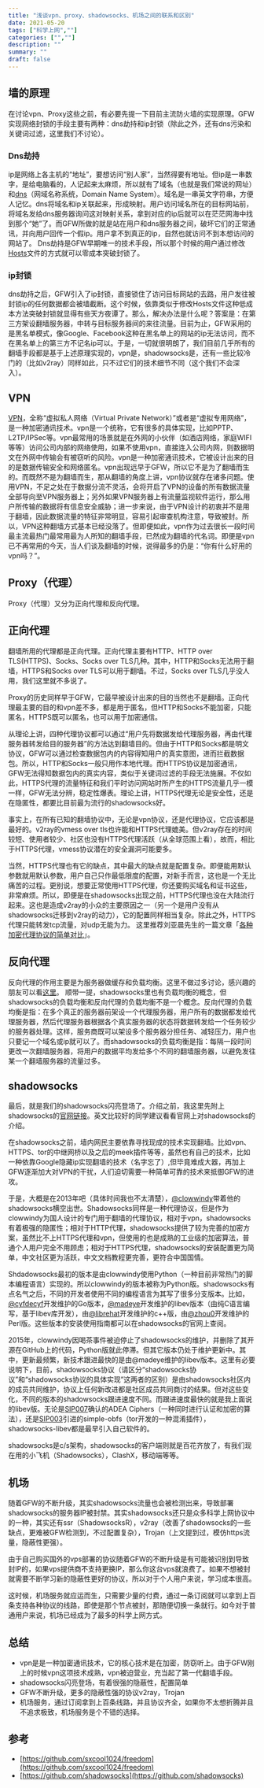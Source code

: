 ```yaml
---
title: "浅谈vpn、proxy、shadowsocks、机场之间的联系和区别"
date: 2021-05-20
tags: ["科学上网",""]
categories: ["",""]
description: ""
summary: ""
draft: false
---
```


## 墙的原理

在讨论vpn、Proxy这些之前，有必要先提一下目前主流防火墙的实现原理。GFW实现网络封锁的手段主要有两种：dns劫持和ip封锁（除此之外，还有dns污染和关键词过滤，这里我们不讨论）。

### Dns劫持

ip是网络上各主机的“地址”，要想访问“别人家”，当然得要有地址。但ip是一串数字，是给电脑看的，人记起来太麻烦，所以就有了域名（也就是我们常说的网址）和[dns](https://zh.wikipedia.org/zh-hans/%E5%9F%9F%E5%90%8D%E7%B3%BB%E7%BB%9F)（网域名称系统，Domain Name System）。域名是一串英文字符串，方便人记忆。dns将域名和ip关联起来，形成映射。用户访问域名所在的目标网站前，将域名发给dns服务器询问这对映射关系，拿到对应的ip后就可以在茫茫网海中找到那个“她”了。而GFW所做的就是站在用户和dns服务器之间，破坏它们的正常通讯，并向用户回传一个假ip。用户拿不到真正的ip，自然也就访问不到本想访问的网站了。
Dns劫持是GFW早期唯一的技术手段，所以那个时候的用户通过修改[Hosts](https://zh.wikipedia.org/wiki/Hosts%E6%96%87%E4%BB%B6)文件的方式就可以零成本突破封锁了。

### ip封锁

dns劫持之后，GFW引入了ip封锁，直接锁住了访问目标网站的去路，用户发往被封锁ip的任何数据都会被墙截断。这个时候，依靠类似于修改Hosts文件这种低成本方法突破封锁就显得有些天方夜谭了。那么，解决办法是什么呢？答案是：在第三方架设翻墙服务器，中转与目标服务器间的来往流量。目前为止，GFW采用的是黑名单模式，像Google、Facebook这种在黑名单上的网站的ip无法访问，而不在黑名单上的第三方不记名ip可以。于是，一切就很明朗了，我们目前几乎所有的翻墙手段都是基于上述原理实现的，vpn是，shadowsocks是，还有一些比较冷门的（比如v2ray）同样如此，只不过它们的技术细节不同（这个我们不会深入）。

## VPN

[VPN](https://zh.wikipedia.org/wiki/%E8%99%9B%E6%93%AC%E7%A7%81%E4%BA%BA%E7%B6%B2%E8%B7%AF)，全称“虚拟私人网络（Virtual Private Network）”或者是“虚拟专用网络”，是一种加密通讯技术。vpn是一个统称，它有很多的具体实现，比如PPTP、L2TP/IPSec等。vpn最常用的场景就是在外网的小伙伴（如酒店网络，家庭WIFI等等）访问公司内部的网络使用，如果不使用vpn，直接连入公司内网，则数据明文在外网中传输会有被窃听的风险。vpn是一种加密通讯技术，它被设计出来的目的是数据传输安全和网络匿名。vpn出现远早于GFW，所以它不是为了翻墙而生的。而既然不是为翻墙而生，那从翻墙的角度上讲，vpn协议就存在诸多问题。使用VPN，不足之处在于数据分流不灵活，会将开启了VPN的设备的所有数据流量全部导向至VPN服务器上；另外如果VPN服务器上有流量监视软件运行，那么用户所传输的数据将有信息安全威胁；进一步来说，由于VPN设计的初衷并不是用于翻墙，因此数据流量的特征非常明显，容易引起审查机构注意，导致被封。所以，VPN这种翻墙方式基本已经没落了。但即便如此，vpn作为过去很长一段时间最主流最热门最常用最为人所知的翻墙手段，已然成为翻墙的代名词。即便是vpn已不再常用的今天，当人们谈及翻墙的时候，说得最多的仍是：“你有什么好用的vpn吗？”。

## Proxy（代理）

Proxy（代理）又分为正向代理和反向代理。

## 正向代理

翻墙所用的代理都是正向代理。正向代理主要有HTTP、HTTP over TLS(HTTPS)、Socks、Socks over TLS几种。其中，HTTP和Socks无法用于翻墙，HTTPS和Socks over TLS可以用于翻墙。不过，Socks over TLS几乎没人用，我们这里就不多说了。

Proxy的历史同样早于GFW，它最早被设计出来的目的当然也不是翻墙。正向代理最主要的目的和vpn差不多，都是用于匿名，但HTTP和Socks不能加密，只能匿名，HTTPS既可以匿名，也可以用于加密通信。

从理论上讲，四种代理协议都可以通过“用户先将数据发给代理服务器，再由代理服务器转发给目的服务器”的方法达到翻墙目的。但由于HTTP和Socks都是明文协议，GFW可以通过检查数据包内的内容得知用户的真实意图，进而拦截数据包。所以，HTTP和Socks一般只用作本地代理。而HTTPS协议是加密通讯，GFW无法得知数据包内的真实内容，类似于关键词过滤的手段无法施展。不仅如此，HTTPS代理的流量特征和我们平时访问网站时所产生的HTTPS流量几乎一模一样，GFW无法分辨，稳定性爆表。理论上讲，HTTPS代理无论是安全性，还是在隐匿性，都要比目前最为流行的shadowsocks好。

事实上，在所有已知的翻墙协议中，无论是vpn协议，还是代理协议，它应该都是最好的。v2ray的vmess over tls也许能和HTTPS代理媲美。但v2ray存在的时间较短、使用者较少、社区也没有HTTPS代理活跃（从全球范围上看），故而，相比于HTTPS代理，vmess协议潜在的安全漏洞可能要多。

当然，HTTPS代理也有它的缺点，其中最大的缺点就是配置复杂。即便能用默认参数就用默认参数，用户自己只作最低限度的配置，对新手而言，这也是一个无比痛苦的过程。更别说，想要正常使用HTTPS代理，你还要购买域名和证书这些，非常麻烦。所以，即便是在shadowsocks出现之前，HTTPS代理也没在大陆流行起来。这也是造成v2ray的小众的主要原因之一（另一个是用户没有从shadowsocks迁移到v2ray的动力），它的配置同样相当复杂。除此之外，HTTPS代理只能转发tcp流量，对udp无能为力。
这里推荐刘亚晨先生的一篇文章「[各种加密代理协议的简单对比](https://medium.com/@Blankwonder/%E5%90%84%E7%A7%8D%E5%8A%A0%E5%AF%86%E4%BB%A3%E7%90%86%E5%8D%8F%E8%AE%AE%E7%9A%84%E7%AE%80%E5%8D%95%E5%AF%B9%E6%AF%94-1ed52bf7a803)」。

## 反向代理

反向代理的作用主要是为服务器做缓存和负载均衡。这里不做过多讨论，感兴趣的朋友可以看[这里](https://zh.wikipedia.org/wiki/%E5%8F%8D%E5%90%91%E4%BB%A3%E7%90%86)。
顺带一提，shadowsocks里也有负载均衡的概念，但shadowsocks的负载均衡和反向代理的负载均衡不是一个概念。反向代理的负载均衡是指：在多个真正的服务器前架设一个代理服务器，用户所有的数据都发给代理服务器，然后代理服务器根据各个真实服务器的状态将数据转发给一个任务较少的服务器处理。这样，服务商既可以架设多个服务器分担任务、减轻压力，用户也只要记一个域名或ip就可以了。而shadowsocks的负载均衡是指：每隔一段时间更改一次翻墙服务器，将用户的数据平均发给多个不同的翻墙服务器，以避免发往某一个翻墙服务器的流量过多。



## shadowsocks

最后，就是我们的shadowsocks闪亮登场了。介绍之前，我这里先附上shadowsocks的[官网链接](http://www.shadowsocks.org/en/index.html)。英文比较好的同学建议看看官网上对shadowsocks的介绍。

在shadowsocks之前，墙内网民主要依靠寻找现成的技术实现翻墙。比如vpn、HTTPS、tor的中继网桥以及之后的meek插件等等，虽然也有自己的技术，比如一种依靠Google隐藏ip实现翻墙的技术（名字忘了）,但毕竟难成大器，再加上GFW逐渐加大对VPN的干扰，人们迫切需要一种简单可靠的技术来抵御GFW的进攻。

于是，大概是在2013年吧（具体时间我也不太清楚），[@clowwindy](https://github.com/clowwindy)带着他的shadowsocks横空出世。Shadowsocks同样是一种代理协议，但是作为clowwindy为国人设计的专门用于翻墙的代理协议，相对于vpn，shadowsocks有着极强的隐匿性；相对于HTTP代理，shadowsocks提供了较为完善的加密方案，虽然比不上HTTPS代理和vpn，但使用的也是成熟的工业级的加密算法，普通个人用户完全不用顾虑；相对于HTTPS代理，shadowsocks的安装配置更为简单，中文社区更为活跃，中文文档教程更完善，更符合中国国情。
				
Shdadowsocks最初的版本是由clowwindy使用Python（一种目前非常热门的脚本编程语言）实现的。所以clowwindy的版本被称为Python版。shadowsocks有点名气之后，不同的开发者使用不同的编程语言为其写了很多分支版本。比如，[@cyfdecyf](https://github.com/cyfdecyf)开发维护的Go版本，[@madeye](https://github.com/madeye)开发维护的libev版本（由纯C语言编写，基于libev库开发），由[@librehat](https://github.com/librehat)开发维护的c++版，由[@zhou0](https://github.com/zhou0)开发维护的Perl版。这些版本的安装使用指南都可以在shadowsocks的官网上查阅。

2015年，clowwindy因喝茶事件被迫停止了shadowsocks的维护，并删除了其开源在GitHub上的代码，Python版就此停滞。但其它版本仍处于维护更新中。其中，更新最频繁，新技术跟进最快的是由@madeye维护的libev版本。这里有必要说明下，目前，shadowsocks协议（请区分“shadowsocks协议”和“shadowsocks协议的具体实现”这两者的区别）是由shadowsocks社区内的成员共同维护，协议上任何新改进都是社区成员共同商讨的结果。但对这些变化，不同的版本的shadowsocks跟进速度不同。而跟进速度最快的就是我上面说的libev版。无论是[SIP007](https://github.com/shadowsocks/shadowsocks-org/issues/42)确认的ADEA Ciphers（一种同时进行认证和加密的算法），还是[SIP003](https://github.com/shadowsocks/shadowsocks-org/issues/28)引进的simple-obfs（tor开发的一种混淆插件），shadowsocks-libev都是最早引入自己软件的。

shadowsocks是c/s架构，shadowsocks的客户端则就是百花齐放了，有我们现在用的小飞机（Shadowsocks），ClashX，移动端等等。

## 机场

随着GFW的不断升级，其实shadowsocks流量也会被检测出来，导致部署shadowsocks的服务器IP被封禁。其实shadowsocks还只是众多科学上网协议中的一种，其实还有ssr（ShadowsocksR），v2ray（改善了shadowsocks的一些缺点，更难被GFW检测到，不过配置复杂），Trojan（上文提到过，模仿https流量，隐蔽性更强）。

由于自己购买国外的vps部署的协议随着GFW的不断升级是有可能被识别到导致封IP的，如果vps提供商不支持更换IP，那么你这台vps就浪费了。如果不想被封就需要不断学习新的隐蔽性更好的协议，所以对于个人用户来说，学习成本很高。

这时候，机场服务就应运而生，只需要少量的付费，通过一条订阅就可以拿到上百条支持各种协议的线路，即使是那个节点被封，那随便切换一条就行。如今对于普通用户来说，机场已经成为了最多的科学上网方式。

## 总结

- vpn是是一种加密通讯技术，它的核心技术是在加密，防窃听上。由于GFW刚上的时候vpn这项技术成熟，vpn被迫营业，充当起了第一代翻墙手段。
- shadowsocks闪亮登场，有着很强的隐蔽性，配置简单
- GFW不断升级，更多的隐蔽性强的协议v2ray，Trojan
- 机场服务，通过订阅拿到上百条线路，并且协议齐全，如果你不太想折腾并且不追求极致，机场服务是个不错的选择。

## 参考

- [https://github.com/sxcool1024/freedom](https://github.com/sxcool1024/freedom)
- [https://github.com/shadowsocks](https://github.com/shadowsocks)